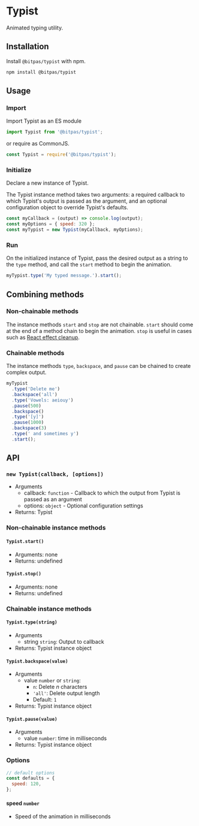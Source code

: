 # Typist

Animated typing utility.

## Installation

Install `@bitpas/typist` with npm.

```sh
npm install @bitpas/typist
```

## Usage

### Import

Import Typist as an ES module

```js
import Typist from '@bitpas/typist';
```

or require as CommonJS.

```js
const Typist = require('@bitpas/typist');
```

### Initialize

Declare a new instance of Typist.

The Typist instance method takes two arguments: a required callback to which Typist's output is passed as the argument, and an optional configuration object to override Typist's defaults.

```js
const myCallback = (output) => console.log(output);
const myOptions = { speed: 320 };
const myTypist = new Typist(myCallback, myOptions);
```

### Run

On the initialized instance of Typist, pass the desired output as a string to the `type` method, and call the `start` method to begin the animation.

```js
myTypist.type('My typed message.').start();
```

## Combining methods

### Non-chainable methods

The instance methods `start` and `stop` are not chainable. `start` should come at the end of a method chain to begin the animation. `stop` is useful in cases such as [React effect cleanup](https://reactjs.org/docs/hooks-effect.html#effects-with-cleanup).

### Chainable methods

The instance methods `type`, `backspace`, and `pause` can be chained to create complex output.

```js
myTypist
  .type('Delete me')
  .backspace('all')
  .type('Vowels: aeiouy')
  .pause(500)
  .backspace()
  .type('[y]')
  .pause(1000)
  .backspace(3)
  .type(' and sometimes y')
  .start();
```

## API

### `new Typist(callback, [options])`

- Arguments
  - callback: `function` - Callback to which the output from Typist is passed as an argument
  - options: `object` - Optional configuration settings
- Returns: Typist

### Non-chainable instance methods

#### `Typist.start()`

- Arguments: none
- Returns: undefined

#### `Typist.stop()`

- Arguments: none
- Returns: undefined

### Chainable instance methods

#### `Typist.type(string)`

- Arguments
  - string `string`: Output to callback
- Returns: Typist instance object

#### `Typist.backspace(value)`

- Arguments
  - value `number` or `string`:
    - `n`: Delete _n_ characters
    - `'all'`: Delete output length
    - Default: `1`
- Returns: Typist instance object

#### `Typist.pause(value)`

- Arguments
  - value `number`: time in milliseconds
- Returns: Typist instance object

### Options

```js
// default options
const defaults = {
  speed: 120,
};
```

#### speed `number`

- Speed of the animation in milliseconds
